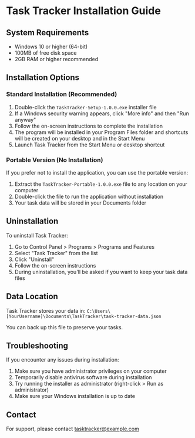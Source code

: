 # Task Tracker Installation Guide

## System Requirements

- Windows 10 or higher (64-bit)
- 100MB of free disk space
- 2GB RAM or higher recommended

## Installation Options

### Standard Installation (Recommended)

1. Double-click the `TaskTracker-Setup-1.0.0.exe` installer file
2. If a Windows security warning appears, click "More info" and then "Run anyway"
3. Follow the on-screen instructions to complete the installation
4. The program will be installed in your Program Files folder and shortcuts will be created on your desktop and in the Start Menu
5. Launch Task Tracker from the Start Menu or desktop shortcut

### Portable Version (No Installation)

If you prefer not to install the application, you can use the portable version:

1. Extract the `TaskTracker-Portable-1.0.0.exe` file to any location on your computer
2. Double-click the file to run the application without installation
3. Your task data will be stored in your Documents folder

## Uninstallation

To uninstall Task Tracker:

1. Go to Control Panel > Programs > Programs and Features
2. Select "Task Tracker" from the list
3. Click "Uninstall"
4. Follow the on-screen instructions
5. During uninstallation, you'll be asked if you want to keep your task data files

## Data Location

Task Tracker stores your data in:
`C:\Users\[YourUsername]\Documents\TaskTracker\task-tracker-data.json`

You can back up this file to preserve your tasks.

## Troubleshooting

If you encounter any issues during installation:

1. Make sure you have administrator privileges on your computer
2. Temporarily disable antivirus software during installation
3. Try running the installer as administrator (right-click > Run as administrator)
4. Make sure your Windows installation is up to date

## Contact

For support, please contact tasktracker@example.com 